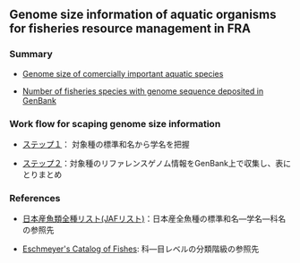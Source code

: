 ## Genome size information of aquatic organisms for fisheries resource management in FRA

### Summary

* [Genome size of comercially important aquatic species](aquatic_organism_genome_size.csv)

* [Number of fisheries species with genome sequence deposited in GenBank](https://github.com/akihirao/FishGenBase/blob/main/chronology/No_sp_genome_deposited.png)



### Work flow for scaping genome size information

* [ステップ１](Link_Jap2Latin_Fish.md)： 対象種の標準和名から学名を把握

* [ステップ２](Scraping_FishGenome.md)：対象種のリファレンスゲノム情報をGenBank上で収集し、表にとりまとめ


### References
* [日本産魚類全種リスト(JAFリスト)](https://www.museum.kagoshima-u.ac.jp/staff/motomura/jaf.html)：日本産全魚種の標準和名—学名—科名の参照先

* [Eschmeyer's Catalog of Fishes](https://www.calacademy.org): 科—目レベルの分類階級の参照先
